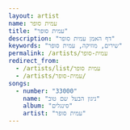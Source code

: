 ```yaml
---
layout: artist
name: עמית סופר
title: "עמית סופר"
description: "דף האמן עמית סופר"
keywords: "שירים, מוזיקה, עמית סופר"
permalink: /artists/עמית-סופר
redirect_from:
  - /artists/list/עמית סופר
  - /artists/עמית-סופר/
songs:
  - number: "33000"
    name: "ניגון הבעל שם טוב"
    album: "סינגלים"
    artist: "עמית סופר"
---
```

